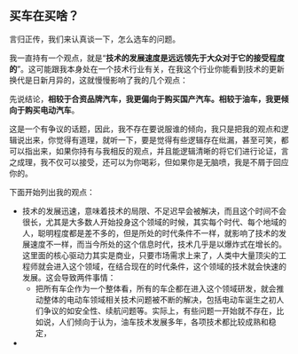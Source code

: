 ## 买车在买啥？

言归正传，我们来认真谈一下，怎么选车的问题。

我一直持有一个观点，就是“**技术的发展速度是远远领先于大众对于它的接受程度的**”。这可能跟我本身处在一个技术行业有关，在我这个行业你能看到技术的更新换代是日新月异的，这就慢慢影响了我的几个观点：

先说结论，**相较于合资品牌汽车，我更偏向于购买国产汽车。相较于油车，我更倾向于购买电动汽车**。

这是一个有争议的话题，因此，我不存在要说服谁的倾向，我只是把我的观点和逻辑说出来，你觉得有道理，就听一下，要是觉得有些逻辑存在纰漏，甚至可笑，都可以指出来，如果你持有与我相反的观点，并且能逻辑清晰的将它们进行论证，言之成理，我不仅可以接受，还可以为你喝彩，但如果你是无脑喷，我是不屑于回应你的。

下面开始列出我的观点：

* 技术的发展迅速，意味着技术的局限、不足迟早会被解决，而且这个时间不会很长，尤其是大多数人开始投身这个领域的时候，其实每个时代、每个地域的人，聪明程度都是差不多的，但是所处的时代条件不一样，就影响了技术的发展速度不一样，而当今所处的这个信息时代，技术几乎是以爆炸式在增长的。这里面的核心驱动力其实是商业，只要市场需求上来了，人类中大量顶尖的工程师就会进入这个领域，在结合现在的时代条件，这个领域的技术就会快速的发展。这会导致两件事情：
    * 把所有车企作为一个整体看，所有的车企都在进入这个领域研发，就会推动整体的电动车领域相关技术问题被不断的解决，包括电动车诞生之初人们争议的如安全性、续航问题等。实际上，有些问题一开始就不存在，比如说，人们倾向于认为，油车技术发展多年，各项技术都比较成熟和稳定，
* 